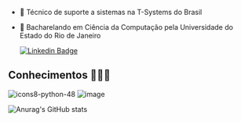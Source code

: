 - 🔭 Técnico de suporte a sistemas na T-Systems do Brasil

- 🌱 Bacharelando em Ciência da Computação pela Universidade do Estado do Rio de Janeiro

  [![Linkedin Badge](https://img.shields.io/badge/Linkedin-323330?style=for-the-badge&logo=linkedin&logoColor=blue)](https://www.linkedin.com/in/rafaelmanteigabalbino/) &nbsp;
  
## Conhecimentos 👩🏻‍💻
![icons8-python-48](https://user-images.githubusercontent.com/25599308/219158898-43964b1f-e7b9-479c-9d42-551d5b244e28.png)
![image](https://user-images.githubusercontent.com/25599308/219160220-bddce80e-68e2-4f01-90b5-ef4eed42a93b.png)


![Anurag's GitHub stats](https://github-readme-stats.vercel.app/api?username=fael0306)
